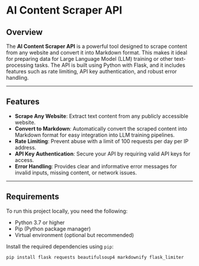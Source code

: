 # AI Content Scraper API

## Overview

The **AI Content Scraper API** is a powerful tool designed to scrape content from any website and convert it into Markdown format. This makes it ideal for preparing data for Large Language Model (LLM) training or other text-processing tasks. The API is built using Python with Flask, and it includes features such as rate limiting, API key authentication, and robust error handling.

---

## Features

- **Scrape Any Website**: Extract text content from any publicly accessible website.
- **Convert to Markdown**: Automatically convert the scraped content into Markdown format for easy integration into LLM training pipelines.
- **Rate Limiting**: Prevent abuse with a limit of 100 requests per day per IP address.
- **API Key Authentication**: Secure your API by requiring valid API keys for access.
- **Error Handling**: Provides clear and informative error messages for invalid inputs, missing content, or network issues.

---

## Requirements

To run this project locally, you need the following:

- Python 3.7 or higher
- Pip (Python package manager)
- Virtual environment (optional but recommended)

Install the required dependencies using `pip`:

```bash
pip install flask requests beautifulsoup4 markdownify flask_limiter
